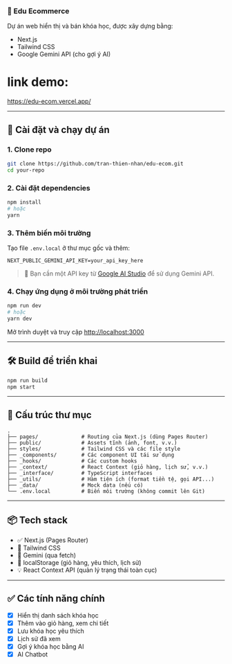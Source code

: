 ### 📘 Edu Ecommerce

Dự án web hiển thị và bán khóa học, được xây dựng bằng:

- Next.js
- Tailwind CSS
- Google Gemini API (cho gợi ý AI)

# link demo:
https://edu-ecom.vercel.app/

---

## 🚀 Cài đặt và chạy dự án

### 1. Clone repo

```bash
git clone https://github.com/tran-thien-nhan/edu-ecom.git
cd your-repo
```

### 2. Cài đặt dependencies

```bash
npm install
# hoặc
yarn
```

### 3. Thêm biến môi trường

Tạo file `.env.local` ở thư mục gốc và thêm:

```env
NEXT_PUBLIC_GEMINI_API_KEY=your_api_key_here
```

> 🔑 Bạn cần một API key từ [Google AI Studio](https://makersuite.google.com/app) để sử dụng Gemini API.

### 4. Chạy ứng dụng ở môi trường phát triển

```bash
npm run dev
# hoặc
yarn dev
```

Mở trình duyệt và truy cập [http://localhost:3000](http://localhost:3000)

---

## 🛠 Build để triển khai

```bash
npm run build
npm start
```

---

## 📁 Cấu trúc thư mục

```plaintext
.
├── pages/              # Routing của Next.js (dùng Pages Router)
├── public/             # Assets tĩnh (ảnh, font, v.v.)
├── styles/             # Tailwind CSS và các file style
├── _components/        # Các component UI tái sử dụng
├── _hooks/             # Các custom hooks
├── _context/           # React Context (giỏ hàng, lịch sử, v.v.)
├── _interface/         # TypeScript interfaces
├── _utils/             # Hàm tiện ích (format tiền tệ, gọi API...)
├── _data/              # Mock data (nếu có)
└── .env.local          # Biến môi trường (không commit lên Git)
```

---

## 📦 Tech stack

* ✅ Next.js (Pages Router)
* 🎨 Tailwind CSS
* 🤖 Gemini (qua fetch)
* 💾 localStorage (giỏ hàng, yêu thích, lịch sử)
* 💡 React Context API (quản lý trạng thái toàn cục)

---

## ✅ Các tính năng chính

* [x] Hiển thị danh sách khóa học
* [x] Thêm vào giỏ hàng, xem chi tiết
* [x] Lưu khóa học yêu thích
* [x] Lịch sử đã xem
* [x] Gợi ý khóa học bằng AI 
* [x] AI Chatbot